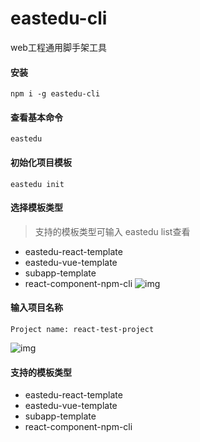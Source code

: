 # eastedu-cli

web工程通用脚手架工具

#### 安装
```
npm i -g eastedu-cli
```

#### 查看基本命令

```
eastedu
```

#### 初始化项目模板
```
eastedu init
```

#### 选择模板类型
> 支持的模板类型可输入 eastedu list查看
- eastedu-react-template
- eastedu-vue-template
- subapp-template
- react-component-npm-cli
![img](https://github.com/942368681/white-board-mini/blob/master/assets/init.png)

#### 输入项目名称
```
Project name: react-test-project
```
![img](https://github.com/942368681/white-board-mini/blob/master/assets/name.png)


#### 支持的模板类型
- eastedu-react-template
- eastedu-vue-template
- subapp-template
- react-component-npm-cli